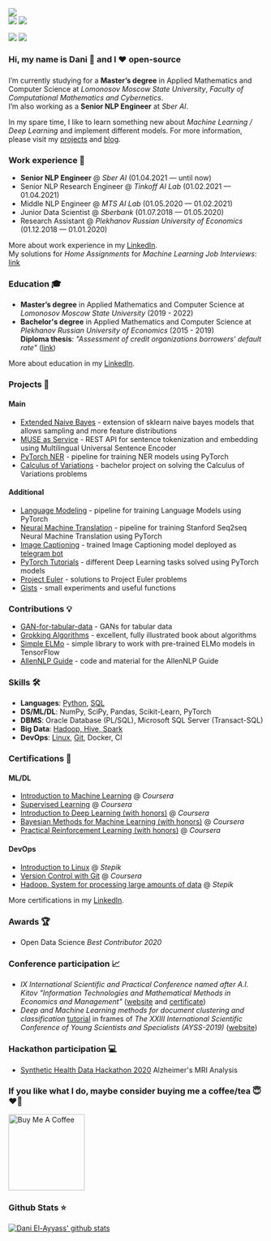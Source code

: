 ![](https://komarev.com/ghpvc/?username=dayyass&color=6aa6f8)<br>
![](https://img.shields.io/github/followers/dayyass?style=social)
![](https://img.shields.io/github/stars/dayyass?style=social)

[![](https://img.shields.io/badge/-Follow-black?style=social&logo=Linkedin)](https://www.linkedin.com/in/dayyass)
[![](https://img.shields.io/twitter/follow/d_ayyass?style=social&label=Follow)](https://twitter.com/d_ayyass)

### Hi, my name is Dani 👋 and I ❤️ open-source
### 
I’m currently studying for a **Master’s degree** in Applied Mathematics and Computer Science at *Lomonosov Moscow State University*, *Faculty of Computational Mathematics and Cybernetics*.<br>
I’m also working as a **Senior NLP Engineer** at *Sber AI*.

In my spare time, I like to learn something new about *Machine Learning / Deep Learning* and implement different models. For more information, please visit my [projects](https://github.com/dayyass#projects-) and [blog](https://dayyass.github.io).

### Work experience 👔
- **Senior NLP Engineer** @ *Sber AI* (01.04.2021 — until now)
- Senior NLP Research Engineer @ *Tinkoff AI Lab* (01.02.2021 — 01.04.2021)
- Middle NLP Engineer @ *MTS AI Lab* (01.05.2020 — 01.02.2021)
- Junior Data Scientist @ *Sberbank* (01.07.2018 — 01.05.2020)
- Research Assistant @ *Plekhanov Russian University of Economics* (01.12.2018 — 01.01.2020)

More about work experience in my [LinkedIn](https://www.linkedin.com/in/dayyass/).<br>
My solutions for *Home Assignments* for *Machine Learning Job Interviews*: [link](https://github.com/dayyass/ml_interviews)

### Education 🎓
- **Master’s degree** in Applied Mathematics and Computer Science at *Lomonosov Moscow State University* (2019 - 2022)
- **Bachelor's degree** in Applied Mathematics and Computer Science at *Plekhanov Russian University of Economics* (2015 - 2019)<br>
**Diploma thesis**: *"Assessment of credit organizations borrowers' default rate"* ([link](https://github.com/dayyass/bachelor_diploma))

More about education in my [LinkedIn](https://www.linkedin.com/in/dayyass/).

### Projects 🐾
#### Main
- [Extended Naive Bayes](https://github.com/dayyass/extended_naive_bayes) - extension of sklearn naive bayes models that allows sampling and more feature distributions
- [MUSE as Service](https://github.com/dayyass/muse_as_service) - REST API for sentence tokenization and embedding using Multilingual Universal Sentence Encoder
- [PyTorch NER](https://github.com/dayyass/pytorch_ner) - pipeline for training NER models using PyTorch
- [Calculus of Variations](https://github.com/dayyass/calculus_of_variations) - bachelor project on solving the Calculus of Variations problems
#### Additional
- [Language Modeling](https://github.com/dayyass/language_modeling) - pipeline for training Language Models using PyTorch
- [Neural Machine Translation](https://github.com/dayyass/neural_machine_translation) - pipeline for training Stanford Seq2seq Neural Machine Translation using PyTorch
- [Image Captioning](https://github.com/dayyass/image_captioning) - trained Image Captioning model deployed as [telegram bot](https://t.me/dayyass_image_captioning_bot)
- [PyTorch Tutorials](https://github.com/dayyass/pytorch_tutorials) - different Deep Learning tasks solved using PyTorch models
- [Project Euler](https://github.com/dayyass/project_euler) - solutions to Project Euler problems
- [Gists](https://gist.github.com/dayyass) - small experiments and useful functions

### Contributions 💡
- [GAN-for-tabular-data](https://github.com/Diyago/GAN-for-tabular-data) - GANs for tabular data
- [Grokking Algorithms](https://github.com/egonSchiele/grokking_algorithms) - excellent, fully illustrated book about algorithms
- [Simple ELMo](https://github.com/ltgoslo/simple_elmo) - simple library to work with pre-trained ELMo models in TensorFlow
- [AllenNLP Guide](https://github.com/allenai/allennlp-guide) - code and material for the AllenNLP Guide

### Skills 🛠️
<!-- ![](https://img.shields.io/badge/Code-Python-informational?logo=python&logoColor=white&color=6aa6f8)
![](https://img.shields.io/badge/SQL-PostgreSQL-informational?style=flat&logo=postgresql&logoColor=white&color=6aa6f8)
![](https://img.shields.io/badge/OS-Linux-informational?logo=linux&logoColor=white&color=6aa6f8)
![](https://img.shields.io/badge/Shell-Bash-informational?logo=gnu-bash&logoColor=white&color=6aa6f8)
![](https://img.shields.io/badge/VCS-Git-informational?logo=git&logoColor=white&color=6aa6f8)
![](https://img.shields.io/badge/Container-Docker-informational?style=flat&logo=docker&logoColor=white&color=6aa6f8) -->

- **Languages**: [Python](https://www.coursera.org/account/accomplishments/certificate/NWZB93Q9CXY3), [SQL](https://www.coursera.org/account/accomplishments/certificate/VZE7GT5HHXNZ)
- **DS/ML/DL**:  NumPy, SciPy, Pandas, Scikit-Learn, PyTorch
- **DBMS**:      Oracle Database (PL/SQL), Microsoft SQL Server (Transact-SQL)
- **Big Data**:  [Hadoop, Hive, Spark](https://stepik.org/cert/166893)
- **DevOps**:    [Linux](https://stepik.org/cert/144831), [Git](https://www.coursera.org/account/accomplishments/certificate/8NLLEX6PAFUM), Docker, CI

### Certifications 📜
#### ML/DL
- [Introduction to Machine Learning](https://www.coursera.org/account/accomplishments/certificate/DPLHFXLT94L5) @ *Coursera*
- [Supervised Learning](https://www.coursera.org/account/accomplishments/certificate/AQTVYCMJEHRU) @ *Coursera*
- [Introduction to Deep Learning (with honors)](https://www.coursera.org/account/accomplishments/certificate/D4VMH74AJHHK) @ *Coursera*
- [Bayesian Methods for Machine Learning (with honors)](https://www.coursera.org/account/accomplishments/certificate/5R62SGB3G6GF) @ *Coursera*
- [Practical Reinforcement Learning (with honors)](https://www.coursera.org/account/accomplishments/certificate/AUVVSHZFH7XZ) @ *Coursera*
#### DevOps
- [Introduction to Linux](https://stepik.org/cert/144831) @ *Stepik*
- [Version Control with Git](https://www.coursera.org/account/accomplishments/certificate/8NLLEX6PAFUM) @ *Coursera*
- [Hadoop. System for processing large amounts of data](https://stepik.org/cert/166893) @ *Stepik*

More certifications in my [LinkedIn](https://www.linkedin.com/in/dayyass/).

### Awards 🏆
- Open Data Science *Best Contributor 2020*

### Conference participation 📈
- *IX International Scientific and Practical Conference named after A.I. Kitov "Information Technologies and Mathematical Methods in Economics and Management"* ([website](https://it-mm.rea.ru/eng) and [certificate](https://it-mm.rea.ru/uploads/arhiv/2019/sertificat/299.pdf))
- *Deep and Machine Learning methods for document clustering and classification* [tutorial](https://indico-hlit.jinr.ru/event/146/overview) in frames of *The XXIII International Scientific Conference of Young Scientists and Specialists (AYSS-2019)* ([website](https://indico.jinr.ru/event/756/))

### Hackathon participation 💻
- [Synthetic Health Data Hackathon 2020](https://github.com/dayyass/synthetic_health_data_hackathon_2020) Alzheimer's MRI Analysis

### If you like what I do, maybe consider buying me a coffee/tea 😇❤️‍🔥
<a href="https://www.buymeacoffee.com/dayyass" target="_blank"><img src="https://cdn.buymeacoffee.com/buttons/v2/default-red.png" alt="Buy Me A Coffee" width="150" ></a>

### Github Stats ⭐
[![Dani El-Ayyass' github stats](https://github-readme-stats.vercel.app/api?username=dayyass)](https://github.com/anuraghazra/github-readme-stats)
